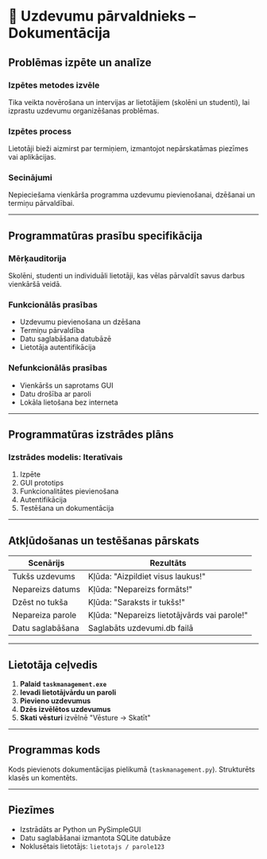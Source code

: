
# 📄 Uzdevumu pārvaldnieks – Dokumentācija

## Problēmas izpēte un analīze

### Izpētes metodes izvēle
Tika veikta novērošana un intervijas ar lietotājiem (skolēni un studenti), lai izprastu uzdevumu organizēšanas problēmas.

### Izpētes process
Lietotāji bieži aizmirst par termiņiem, izmantojot nepārskatāmas piezīmes vai aplikācijas.

### Secinājumi
Nepieciešama vienkārša programma uzdevumu pievienošanai, dzēšanai un termiņu pārvaldībai.

---

## Programmatūras prasību specifikācija

### Mērķauditorija
Skolēni, studenti un individuāli lietotāji, kas vēlas pārvaldīt savus darbus vienkāršā veidā.

### Funkcionālās prasības
- Uzdevumu pievienošana un dzēšana
- Termiņu pārvaldība
- Datu saglabāšana datubāzē
- Lietotāja autentifikācija

### Nefunkcionālās prasības
- Vienkāršs un saprotams GUI
- Datu drošība ar paroli
- Lokāla lietošana bez interneta

---

## Programmatūras izstrādes plāns

### Izstrādes modelis: Iteratīvais
1. Izpēte
2. GUI prototips
3. Funkcionalitātes pievienošana
4. Autentifikācija
5. Testēšana un dokumentācija

---

## Atkļūdošanas un testēšanas pārskats

| Scenārijs | Rezultāts |
|----------|-----------|
| Tukšs uzdevums | Kļūda: "Aizpildiet visus laukus!" |
| Nepareizs datums | Kļūda: "Nepareizs formāts!" |
| Dzēst no tukša | Kļūda: "Saraksts ir tukšs!" |
| Nepareiza parole | Kļūda: "Nepareizs lietotājvārds vai parole!" |
| Datu saglabāšana | Saglabāts uzdevumi.db failā |

---

## Lietotāja ceļvedis

1. **Palaid `taskmanagement.exe`**
2. **Ievadi lietotājvārdu un paroli**
3. **Pievieno uzdevumus**
4. **Dzēs izvēlētos uzdevumus**
5. **Skati vēsturi** izvēlnē "Vēsture → Skatīt"

---

## Programmas kods

Kods pievienots dokumentācijas pielikumā (`taskmanagement.py`). Strukturēts klasēs un komentēts.

---

## Piezīmes

- Izstrādāts ar Python un PySimpleGUI
- Datu saglabāšanai izmantota SQLite datubāze
- Noklusētais lietotājs: `lietotajs / parole123`

